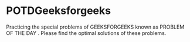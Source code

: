# POTDGeeksforgeeks
Practicing the special problems of GEEKSFORGEEKS known as PROBLEM OF THE DAY . Please find the optimal solutions of these problems.
